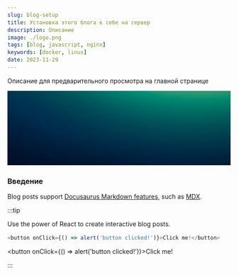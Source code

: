 ```yaml
---
slug: blog-setup
title: Установка этого блога к себе на сервер
description: Описание
image: ./logo.png
tags: [blog, javascript, nginx]
keywords: [docker, linux]
date: 2023-11-29
---
```


Описание для предварительного просмотра на главной странице

[![lan cache server](./logo.png)](/blog/blog-setup)
<!--truncate-->

### Введение

Blog posts support [Docusaurus Markdown features](https://docusaurus.io/docs/markdown-features), such as [MDX](https://mdxjs.com/).

:::tip

Use the power of React to create interactive blog posts.

```js
<button onClick={() => alert('button clicked!')}>Click me!</button>
```

<button onClick={() => alert('button clicked!')}>Click me!</button>

:::
